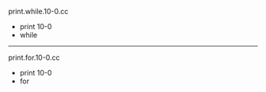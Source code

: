 print.while.10-0.cc
  - print 10-0
  - while 
--------------------------------------------------------------------------------
print.for.10-0.cc
  - print 10-0
  - for 

